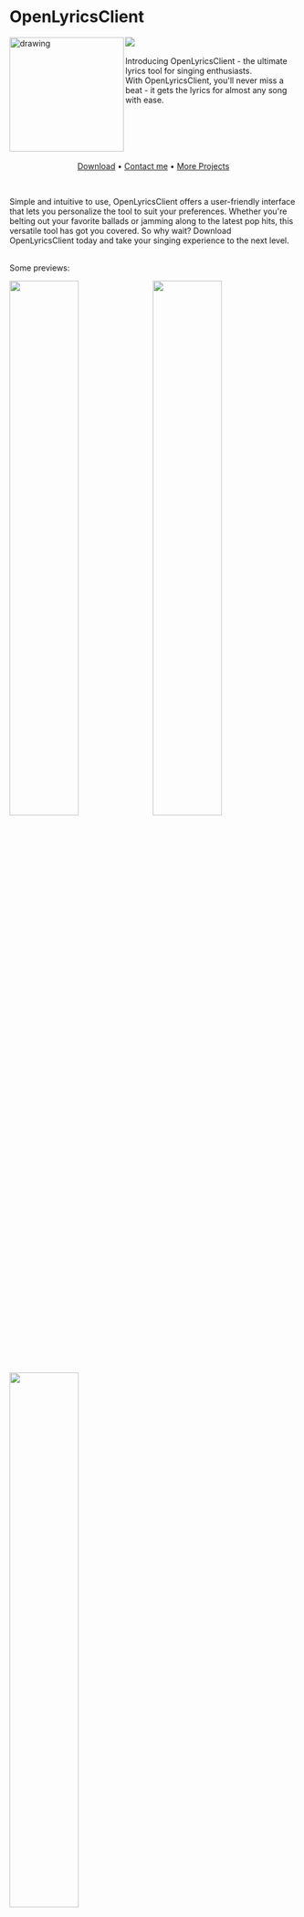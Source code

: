 # OpenLyricsClient
<img src="https://badgen.net/badge/testing/alpha/orange?icon=github" />

<img align="left" src="https://alexh.space/images/openlyricsclient/logo.png" alt="drawing" width="200"/> 
<br>
<br>
Introducing OpenLyricsClient - the ultimate lyrics tool for singing enthusiasts. <br>
With OpenLyricsClient, you'll never miss a beat - it gets the lyrics for almost any song with ease.

<br>
<br>
<br>
<br>
<br>
<br>
<p align="center">
  <a href="https://github.com/AlexanderDotH/OpenLyricsClient/releases/tag/v0.0.2">Download</a>
  <a>&#8226;</a>
  <a href="https://discordapp.com/users/241640038780239873">Contact me</a>
  <a>&#8226;</a>
  <a href="https://github.com/AlexanderDotH">More Projects</a>
</p>

<br>

Simple and intuitive to use, OpenLyricsClient offers a user-friendly interface that lets you personalize the tool to suit your preferences. Whether you're belting out your favorite ballads or jamming along to the latest pop hits, this versatile tool has got you covered. So why wait? Download OpenLyricsClient today and take your singing experience to the next level.
<br>
<br>
 
Some previews:
<p float="center">
  <img src="https://alexh.space/images/openlyricsclient/new/colorfull1-preview.png" width="49%" /> 
  <img src="https://alexh.space/images/openlyricsclient/dark2-preview.png" width="49%" />
  <img src="https://alexh.space/images/openlyricsclient/colorfull2-preview.png" width="49%" />
</p>

---

You want to blur some things up? Just enable it! Its 2 clicks away!
<p float="center">
  <img src="https://alexh.space/images/openlyricsclient/settings_lyrics_preview.png" width="70%" />
</p>

---

Don't you ever want to sing along to songs in other languages? Simply use the romanization feature!

Currently Supported languages:
* Japanese
* Korean
* Russian

<p float="center">
  <img src="https://alexh.space/images/openlyricsclient/romanization_preview.png" width="70%" />
</p>

---

Lets get started by linking you spotify account:

<p float="center">
  <img src="https://alexh.space/images/openlyricsclient/spotify_preview.png" width="70%" />
</p>

<br>
Imagine reading this readme until this point
<br>
<br>

**This tool is currently in the alpha stage and will be available as soon as possible.
If you have questions go and ask me on discord: Alex.#8988**

